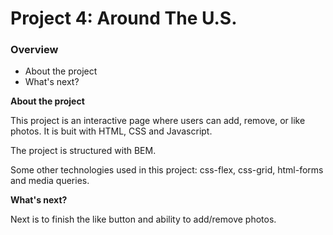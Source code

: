 # Project 4: Around The U.S.

### Overview

* About the project
* What's next?

**About the project**

This project is an interactive page where users can add, remove, or like photos. It is buit with HTML, CSS and Javascript.

The project is structured with BEM.

Some other technologies used in this project: css-flex, css-grid, html-forms and media queries.

**What's next?**

Next is to finish the like button and ability to add/remove photos.
